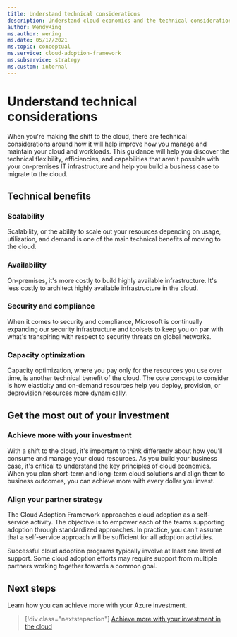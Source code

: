 ```yaml
---
title: Understand technical considerations
description: Understand cloud economics and the technical considerations to help you build a business case to migrate to the cloud
author: WendyRing
ms.author: wering
ms.date: 05/17/2021
ms.topic: conceptual
ms.service: cloud-adoption-framework
ms.subservice: strategy
ms.custom: internal
---
```


# Understand technical considerations

When you're making the shift to the cloud, there are technical considerations around how it will help improve how you manage and maintain your cloud and workloads.
This guidance will help you discover the technical flexibility, efficiencies, and capabilities that aren't possible with your on-premises IT infrastructure and help you build a business case to migrate to the cloud.

## Technical benefits

### Scalability

Scalability, or the ability to scale out your resources depending on usage, utilization, and demand is one of the main technical benefits of moving to the cloud.

### Availability

On-premises, it's more costly to build highly available infrastructure. It's less costly to architect highly available infrastructure in the cloud.

### Security and compliance

When it comes to security and compliance, Microsoft is continually expanding our security infrastructure and toolsets to keep you on par with what's transpiring with respect to security threats on global networks.

### Capacity optimization

Capacity optimization, where you pay only for the resources you use over time, is another technical benefit of the cloud. The core concept to consider is how elasticity and on-demand resources help you deploy, provision, or deprovision resources more dynamically.

## Get the most out of your investment

### Achieve more with your investment

With a shift to the cloud, it's important to think differently about how you'll consume and manage your cloud resources. As you build your business case, it's critical to understand the key principles of cloud economics. When you plan short-term and long-term cloud solutions and align them to business outcomes, you can achieve more with every dollar you invest.

### Align your partner strategy

The Cloud Adoption Framework approaches cloud adoption as a self-service activity. The objective is to empower each of the teams supporting adoption through standardized approaches. In practice, you can't assume that a self-service approach will be sufficient for all adoption activities.

Successful cloud adoption programs typically involve at least one level of support. Some cloud adoption efforts may require support from multiple partners working together towards a common goal.

## Next steps

Learn how you can achieve more with your Azure investment.

> [!div class="nextstepaction"]
> [Achieve more with your investment in the cloud](../achieve-more.md)
